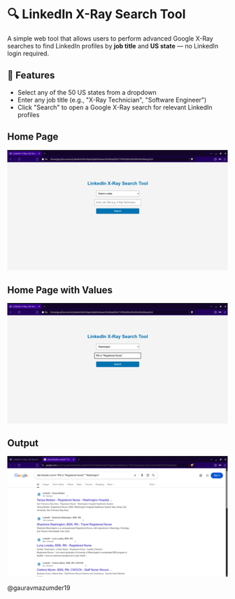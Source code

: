 # 🔍 LinkedIn X-Ray Search Tool

A simple web tool that allows users to perform advanced Google X-Ray searches to find LinkedIn profiles by **job title** and **US state** — no LinkedIn login required.

## 📌 Features

- Select any of the 50 US states from a dropdown
- Enter any job title (e.g., "X-Ray Technician", "Software Engineer")
- Click "Search" to open a Google X-Ray search for relevant LinkedIn profiles

## Home Page
![](Home-Page.png)

## Home Page with Values
![](Home-page-with-values.png)

## Output
![](Output.png)


@gauravmazumder19
